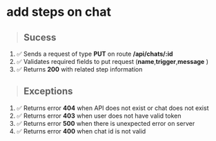# add steps on chat

> ## Sucess

1. ✅ Sends a request of type **PUT** on route **/api/chats/:id**
2. ✅ Validates required fields to put request (**name**,**trigger**,**message** )
2. ✅ Returns **200** with related step information

> ## Exceptions

1. ✅ Returns error **404** when API does not exist or chat does not exist
2. ✅ Returns error **403** when user does not have valid token
3. ✅ Returns error **500** when there is unexpected error on server
4. ✅ Returns error **400** when chat id is not valid